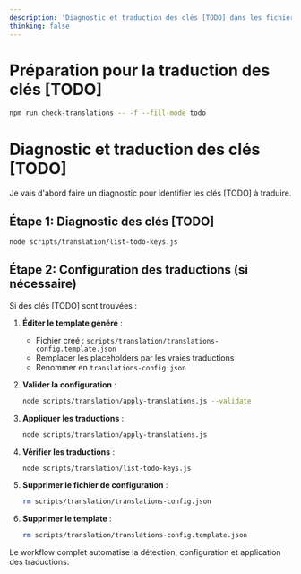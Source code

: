 ```yaml
---
description: 'Diagnostic et traduction des clés [TODO] dans les fichiers de langue'
thinking: false
---
```


# Préparation pour la traduction des clés [TODO]

```bash
npm run check-translations -- -f --fill-mode todo
```

# Diagnostic et traduction des clés [TODO]

Je vais d'abord faire un diagnostic pour identifier les clés [TODO] à traduire.

## Étape 1: Diagnostic des clés [TODO]

```bash
node scripts/translation/list-todo-keys.js
```

## Étape 2: Configuration des traductions (si nécessaire)

Si des clés [TODO] sont trouvées :

1. **Éditer le template généré** :
   - Fichier créé : `scripts/translation/translations-config.template.json`
   - Remplacer les placeholders par les vraies traductions
   - Renommer en `translations-config.json`

2. **Valider la configuration** :

   ```bash
   node scripts/translation/apply-translations.js --validate
   ```

3. **Appliquer les traductions** :

   ```bash
   node scripts/translation/apply-translations.js
   ```

4. **Vérifier les traductions** :

   ```bash
   node scripts/translation/list-todo-keys.js
   ```

5. **Supprimer le fichier de configuration** :

   ```bash
   rm scripts/translation/translations-config.json
   ```

6. **Supprimer le template** :
   ```bash
   rm scripts/translation/translations-config.template.json
   ```

Le workflow complet automatise la détection, configuration et application des traductions.

